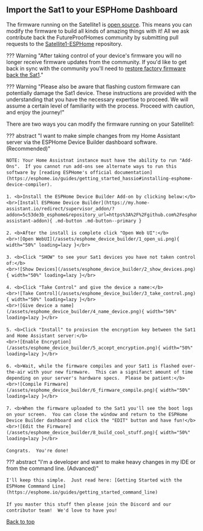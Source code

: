 ## Import the Sat1 to your ESPHome Dashboard
The firmware running on the Satellite1 is [open source](https://github.com/FutureProofHomes/Satellite1-ESPHome/blob/develop/LICENSE).  This means you can modify the firmware to build all kinds of amazing things with it!  All we ask contribute back the FutureProofHomes community by submitting pull requests to the [Satellite1-ESPHome](https://github.com/FutureProofHomes/Satellite1-ESPHome) repository.

??? Warning "After taking control of your device's firmware you will no longer receive firmware updates from the community. If you'd like to get back in sync with the community you'll need to [restore factory firmware back the Sat1](/troubleshooting/#start-the-device-in-boot-mode)."

??? Warning "Please also be aware that flashing custom firmware can potentially damage the Sat1 device. These instructions are provided with the understanding that you have the necessary expertise to proceed. We will assume a certain level of familiarity with the process. Proceed with caution, and enjoy the journey!"

There are two ways you can modify the firmware running on your Satellite1:

??? abstract "I want to make simple changes from my Home Assistant server via the ESPHome Device Builder dashboard software. (Recommended)"

    NOTE: Your Home Assistnat instance must have the ability to run "Add-Ons".  If you cannot run add-ons see alternate ways to run this software by [reading ESPHome's official documentation](https://esphome.io/guides/getting_started_hassio#installing-esphome-device-compiler).
    
    1. <b>Install the ESPHome Device Builder Add-on by clicking below:</b>
    <br>[Install ESPHome Device Builder](https://my.home-assistant.io/redirect/supervisor_addon/?addon=5c53de3b_esphome&repository_url=https%3A%2F%2Fgithub.com%2Fesphome%2Fhome-assistant-addon){ .md-button .md-button--primary }

    2. <b>After the install is complete click "Open Web UI":</b>
    <br>![Open WebUI](/assets/esphome_device_builder/1_open_ui.png){ width="50%" loading=lazy }</br>

    3. <b>Click "SHOW" to see your Sat1 devices you have not taken control of:</b>
    <br>![Show Devices](/assets/esphome_device_builder/2_show_devices.png){ width="50%" loading=lazy }</br>

    4. <b>Click "Take Control" and give the device a name:</b>
    <br>![Take Control](/assets/esphome_device_builder/3_take_control.png){ width="50%" loading=lazy }</br>
    <br>![Give device a name](/assets/esphome_device_builder/4_name_device.png){ width="50%" loading=lazy }</br>

    5. <b>Click "Install" to proivsion the encryption key between the Sat1 and Home Assistant server:</b>
    <br>![Enable Encryption](/assets/esphome_device_builder/5_accept_encryption.png){ width="50%" loading=lazy }</br>
    
    6. <b>Wait, while the firmware compiles and your Sat1 is flashed over-the-air with your new firmware.  This can a signifanct amount of time depending on your server's hardware specs.  Please be patient:</b>
    <br>![Compile Firmware](/assets/esphome_device_builder/6_firmware_compile.png){ width="50%" loading=lazy }</br>

    7. <b>When the firmware uploaded to the Sat1 you'll see the boot logs on your screen.  You can close the window and return to the ESPHome Device Builder dashboard and click the "EDIT" button and have fun!</b>
    <br>![Edit the Firmware](/assets/esphome_device_builder/8_build_cool_stuff.png){ width="50%" loading=lazy }</br>

    Congrats.  You're done!

??? abstract "I'm a developer and want to make heavy changes in my IDE or from the command line. (Advanced)"

    I'll keep this simple.  Just read here: [Getting Started with the ESPHome Commmand Line](https://esphome.io/guides/getting_started_command_line)

    If you master this stuff then please join the Discord and our contributor team!  We'd love to have you!

[Back to top](./modifying-the-firmware.md/#modifying-the-firmware)